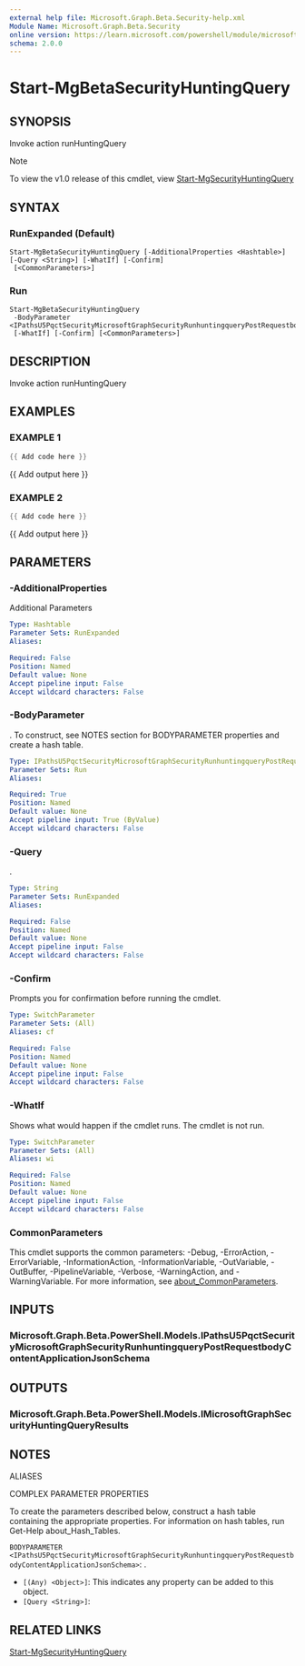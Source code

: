 ```yaml
---
external help file: Microsoft.Graph.Beta.Security-help.xml
Module Name: Microsoft.Graph.Beta.Security
online version: https://learn.microsoft.com/powershell/module/microsoft.graph.beta.security/start-mgbetasecurityhuntingquery
schema: 2.0.0
---
```


# Start-MgBetaSecurityHuntingQuery

## SYNOPSIS
Invoke action runHuntingQuery

> [!NOTE]
> To view the v1.0 release of this cmdlet, view [Start-MgSecurityHuntingQuery](/powershell/module/Microsoft.Graph.Security/Start-MgSecurityHuntingQuery?view=graph-powershell-v1.0)

## SYNTAX

### RunExpanded (Default)
```
Start-MgBetaSecurityHuntingQuery [-AdditionalProperties <Hashtable>] [-Query <String>] [-WhatIf] [-Confirm]
 [<CommonParameters>]
```

### Run
```
Start-MgBetaSecurityHuntingQuery
 -BodyParameter <IPathsU5PqctSecurityMicrosoftGraphSecurityRunhuntingqueryPostRequestbodyContentApplicationJsonSchema>
 [-WhatIf] [-Confirm] [<CommonParameters>]
```

## DESCRIPTION
Invoke action runHuntingQuery

## EXAMPLES

### EXAMPLE 1
```powershell
{{ Add code here }}
```

{{ Add output here }}

### EXAMPLE 2
```powershell
{{ Add code here }}
```

{{ Add output here }}

## PARAMETERS

### -AdditionalProperties
Additional Parameters

```yaml
Type: Hashtable
Parameter Sets: RunExpanded
Aliases:

Required: False
Position: Named
Default value: None
Accept pipeline input: False
Accept wildcard characters: False
```

### -BodyParameter
.
To construct, see NOTES section for BODYPARAMETER properties and create a hash table.

```yaml
Type: IPathsU5PqctSecurityMicrosoftGraphSecurityRunhuntingqueryPostRequestbodyContentApplicationJsonSchema
Parameter Sets: Run
Aliases:

Required: True
Position: Named
Default value: None
Accept pipeline input: True (ByValue)
Accept wildcard characters: False
```

### -Query
.

```yaml
Type: String
Parameter Sets: RunExpanded
Aliases:

Required: False
Position: Named
Default value: None
Accept pipeline input: False
Accept wildcard characters: False
```

### -Confirm
Prompts you for confirmation before running the cmdlet.

```yaml
Type: SwitchParameter
Parameter Sets: (All)
Aliases: cf

Required: False
Position: Named
Default value: None
Accept pipeline input: False
Accept wildcard characters: False
```

### -WhatIf
Shows what would happen if the cmdlet runs.
The cmdlet is not run.

```yaml
Type: SwitchParameter
Parameter Sets: (All)
Aliases: wi

Required: False
Position: Named
Default value: None
Accept pipeline input: False
Accept wildcard characters: False
```

### CommonParameters
This cmdlet supports the common parameters: -Debug, -ErrorAction, -ErrorVariable, -InformationAction, -InformationVariable, -OutVariable, -OutBuffer, -PipelineVariable, -Verbose, -WarningAction, and -WarningVariable. For more information, see [about_CommonParameters](http://go.microsoft.com/fwlink/?LinkID=113216).

## INPUTS

### Microsoft.Graph.Beta.PowerShell.Models.IPathsU5PqctSecurityMicrosoftGraphSecurityRunhuntingqueryPostRequestbodyContentApplicationJsonSchema
## OUTPUTS

### Microsoft.Graph.Beta.PowerShell.Models.IMicrosoftGraphSecurityHuntingQueryResults
## NOTES

ALIASES

COMPLEX PARAMETER PROPERTIES

To create the parameters described below, construct a hash table containing the appropriate properties. For information on hash tables, run Get-Help about_Hash_Tables.


`BODYPARAMETER <IPathsU5PqctSecurityMicrosoftGraphSecurityRunhuntingqueryPostRequestbodyContentApplicationJsonSchema>`: .
  - `[(Any) <Object>]`: This indicates any property can be added to this object.
  - `[Query <String>]`: 

## RELATED LINKS
[Start-MgSecurityHuntingQuery](/powershell/module/Microsoft.Graph.Security/Start-MgSecurityHuntingQuery?view=graph-powershell-v1.0)
